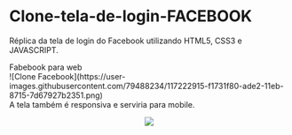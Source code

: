 # Clone-tela-de-login-FACEBOOK
Réplica da tela de login do Facebook utilizando HTML5, CSS3 e JAVASCRIPT.

<div align=”center”>Fabebook para web</div>
![Clone Facebook](https://user-images.githubusercontent.com/79488234/117222915-f1731f80-ade2-11eb-8715-7d67927b2351.png)

<div align=”center”>A tela também é responsiva e serviria para mobile.</div>
<p align="center">
  <img  src="https://user-images.githubusercontent.com/79488234/117222957-05b71c80-ade3-11eb-91bc-a1c0d5c59b6a.png">
</p>


